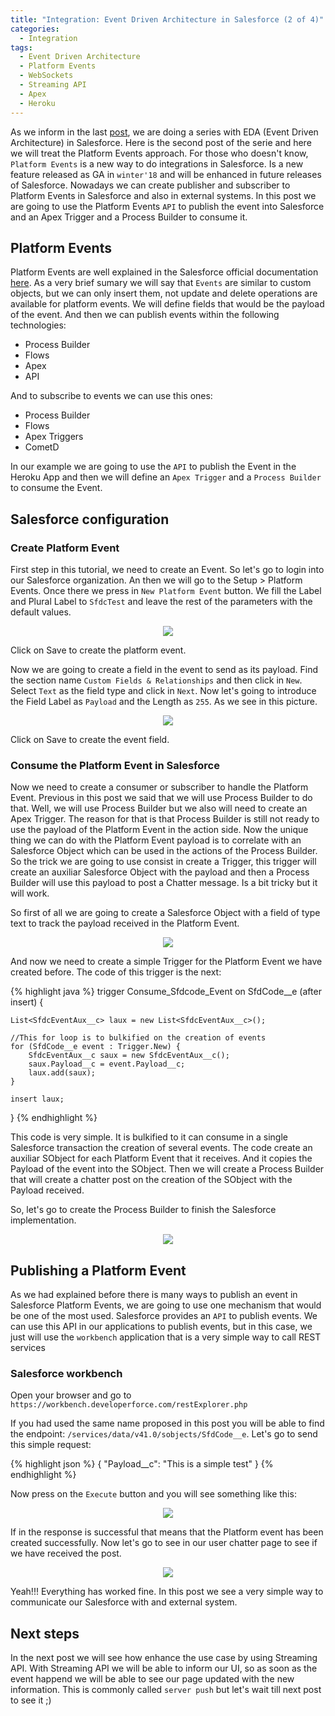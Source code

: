 ```yaml
---
title: "Integration: Event Driven Architecture in Salesforce (2 of 4)"
categories:
  - Integration
tags:
  - Event Driven Architecture
  - Platform Events
  - WebSockets
  - Streaming API
  - Apex
  - Heroku
---
```

As we inform in the last <a href="https://sfdcode.github.io/integration/integration-event-driven-architecture-salesforce/" target="blanck">post</a>, we are doing a series with EDA (Event Driven Architecture) in Salesforce. Here is the second post of the serie and here we will treat the Platform Events approach. For those who doesn't know, `Platform Events` is a new way to do integrations in Salesforce. Is a new feature released as GA in `winter'18` and will be enhanced in future releases of Salesforce. Nowadays we can create publisher and subscriber to Platform Events in Salesforce and also in external systems. In this post we are going to use the Platform Events `API` to publish the event into Salesforce and an Apex Trigger and a Process Builder to consume it.

## Platform Events

Platform Events are well explained in the Salesforce official documentation <a href="https://developer.salesforce.com/docs/atlas.en-us.platform_events.meta/platform_events/platform_events_intro.htm" target="_blank">here</a>. As a very brief sumary we will say that `Events` are similar to custom objects, but we can only insert them, not update and delete operations are available for platform events. We will define fields that would be the payload of the event. And then we can publish events within the following technologies:
<ul>
<li>Process Builder</li>
<li>Flows</li>
<li>Apex</li>
<li>API</li>
</ul>
And to subscribe to events we can use this ones:
<ul>
<li>Process Builder</li>
<li>Flows</li>
<li>Apex Triggers</li>
<li>CometD</li>
</ul>

In our example we are going to use the `API` to publish the Event in the Heroku App and then we will define an `Apex Trigger` and a `Process Builder` to consume the Event.

## Salesforce configuration

### Create Platform Event

First step in this tutorial, we need to create an Event. So let's go to login into our Salesforce organization. An then we will go to the Setup > Platform Events. Once there we press in `New Platform Event` button. We fill the Label and Plural Label to `SfdcTest` and leave the rest of the parameters with the default values. 

<p align="center">
    <img src="/assets/images/eda_2_1.png"/>
</p>

Click on Save to create the platform event.

Now we are going to create a field in the event to send as its payload. Find the section name `Custom Fields & Relationships` and then click in `New`. Select `Text` as the field type and click in `Next`. Now let's going to introduce the Field Label as `Payload` and the Length as `255`. As we see in this picture.

<p align="center">
    <img src="/assets/images/eda_2_2.png"/>
</p>

Click on Save to create the event field.

### Consume the Platform Event in Salesforce

Now we need to create a consumer or subscriber to handle the Platform Event. Previous in this post we said that we will use Process Builder to do that. Well, we will use Process Builder but we also will need to create an Apex Trigger. The reason for that is that Process Builder is still not ready to use the payload of the Platform Event in the action side. Now the unique thing we can do with the Platform Event payload is to correlate with an Salesforce Object which can be used in the actions of the Process Builder. So the trick we are going to use consist in create a Trigger, this trigger will create an auxiliar Salesforce Object with the payload and then a Process Builder will use this payload to post a Chatter message. Is a bit tricky but it will work.

So first of all we are going to create a Salesforce Object with a field of type text to track the payload received in the Platform Event.

<p align="center">
    <img src="/assets/images/eda_2_3.png"/>
</p>

And now we need to create a simple Trigger for the Platform Event we have created before. The code of this trigger is the next:

{% highlight java %}
trigger Consume_Sfdcode_Event on SfdCode__e (after insert) {
    
    List<SfdcEventAux__c> laux = new List<SfdcEventAux__c>();
    
    //This for loop is to bulkified on the creation of events
    for (SfdCode__e event : Trigger.New) {
        SfdcEventAux__c saux = new SfdcEventAux__c();
        saux.Payload__c = event.Payload__c;
        laux.add(saux);
    }
    
    insert laux;

}
{% endhighlight %}

This code is very simple. It is bulkified to it can consume in a single Salesforce transaction the creation of several events. The code create an auxiliar SObject for each Platform Event that it receives. And it copies the Payload of the event into the SObject. Then we will create a Process Builder that will create a chatter post on the creation of the SObject with the Payload received.

So, let's go to create the Process Builder to finish the Salesforce implementation.

<p align="center">
    <img src="/assets/images/eda_2_4.png"/>
</p>

## Publishing a Platform Event

As we had explained before there is many ways to publish an event in Salesforce Platform Events, we are going to use one mechanism that would be one of the most used. Salesforce provides an `API` to publish events. We can use this API in our applications to publish events, but in this case, we just will use the `workbench` application that is a very simple way to call REST services

### Salesforce workbench

Open your browser and go to `https://workbench.developerforce.com/restExplorer.php`

If you had used the same name proposed in this post you will be able to find the endpoint: `/services/data/v41.0/sobjects/SfdCode__e`. Let's go to send this simple request:

{% highlight json %}
{
  "Payload__c": "This is a simple test"
}
{% endhighlight %}

Now press on the `Execute` button and you will see something like this:

<p align="center">
    <img src="/assets/images/eda_2_5.png"/>
</p>

If in the response is successful that means that the Platform event has been created successfully. Now let's go to see in our user chatter page to see if we have received the post.

<p align="center">
    <img src="/assets/images/eda_2_6.png"/>
</p>

Yeah!!! Everything has worked fine. In this post we see a very simple way to communicate our Salesforce with and external system. 

## Next steps

In the next post we will see how enhance the use case by using Streaming API. With Streaming API we will be able to inform our UI, so as soon as the event happend we will be able to see our page updated with the new information. This is commonly called `server push` but let's wait till next post to see it ;)